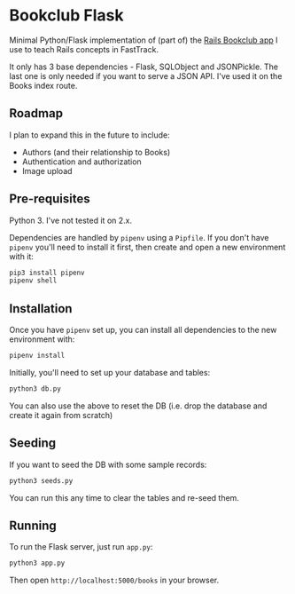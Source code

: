 # Bookclub Flask

Minimal Python/Flask implementation of (part of) the [Rails Bookclub app](https://github.com/flynnwebdev/bookclub-2021.2) I use to teach Rails concepts in FastTrack.

It only has 3 base dependencies - Flask, SQLObject and JSONPickle. The last one is only needed if you want to serve a JSON API. I've used it on the Books index route.

## Roadmap

I plan to expand this in the future to include:

- Authors (and their relationship to Books)
- Authentication and authorization
- Image upload

## Pre-requisites

Python 3. I've not tested it on 2.x.

Dependencies are handled by `pipenv` using a `Pipfile`. If you don't have `pipenv` you'll need to install it first, then create and open a new environment with it:

```sh
pip3 install pipenv
pipenv shell
```

## Installation

Once you have `pipenv` set up, you can install all dependencies to the new environment with:

```sh
pipenv install
```

Initially, you'll need to set up your database and tables:

```sh
python3 db.py
```

You can also use the above to reset the DB (i.e. drop the database and create it again from scratch)

## Seeding

If you want to seed the DB with some sample records:

```sh
python3 seeds.py
```

You can run this any time to clear the tables and re-seed them.

## Running

To run the Flask server, just run `app.py`:

```sh
python3 app.py
```

Then open `http://localhost:5000/books` in your browser.